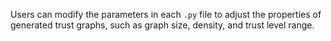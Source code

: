 Users can modify the parameters in each `.py` file to adjust the properties of generated trust graphs, such as graph size, density, and trust level range.
